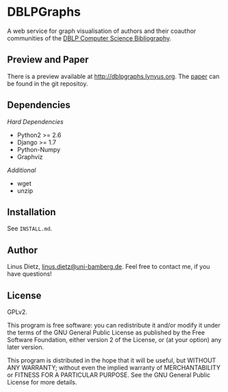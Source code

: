 # DBLPGraphs #
A web service for graph visualisation of authors and their coauthor communities of the [DBLP Computer Science Bibliography](http://dblp.uni-trier.de/).

## Preview and Paper ##

There is a preview available at http://dblpgraphs.lynyus.org. The [paper](src/dblpGraphs/static/LDietz-DBLP-DataMining.pdf) can be found in the git repositoy.

## Dependencies ##

*Hard Dependencies*

* Python2 >= 2.6
* Django >= 1.7
* Python-Numpy
* Graphviz

*Additional*

* wget
* unzip

## Installation ##

See `INSTALL.md`.

## Author ##

Linus Dietz, linus.dietz@uni-bamberg.de.
Feel free to contact me, if you have questions!

## License ##

GPLv2. 

This program is free software: you can redistribute it and/or modify it under the terms of the GNU General Public License as published by the Free Software Foundation, either version 2 of the License, or (at your option) any later version.

This program is distributed in the hope that it will be useful, but WITHOUT ANY WARRANTY; without even the implied warranty of MERCHANTABILITY or FITNESS FOR A PARTICULAR PURPOSE. See the GNU General Public License for more details.
